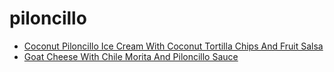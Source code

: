 # piloncillo

 * [Coconut Piloncillo Ice Cream With Coconut Tortilla Chips And Fruit Salsa](index/c/coconut-piloncillo-ice-cream-with-coconut-tortilla-chips-and-fruit-salsa-356318.json)
 * [Goat Cheese With Chile Morita And Piloncillo Sauce](index/g/goat-cheese-with-chile-morita-and-piloncillo-sauce-14311.json)
